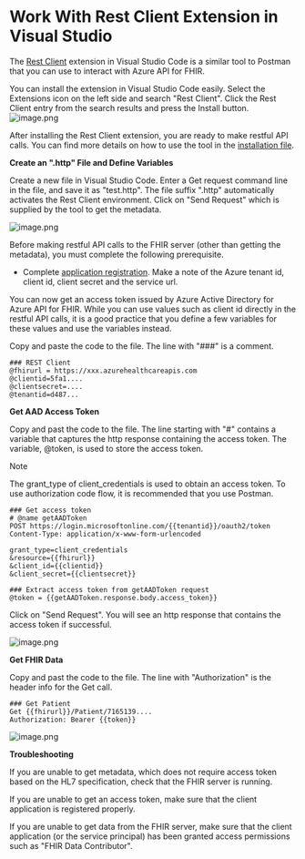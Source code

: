 # Work With Rest Client Extension in Visual Studio

The [Rest Client](https://marketplace.visualstudio.com/items?itemName=humao.rest-client) extension in Visual Studio Code is a similar tool to Postman that you can use to interact with Azure API for FHIR. 

You can install the extension in Visual Studio Code easily. Select the Extensions icon on the left side and search "Rest Client". Click the Rest Client entry from the search results and press the Install button.
![image.png](/.attachments/image-9593f4da-db0a-4e91-97dc-73822f28b987.png)

After installing the Rest Client extension, you are ready to make restful API calls. You can find more details on how to use the tool in the [installation file](https://marketplace.visualstudio.com/items?itemName=humao.rest-client). 

**Create an ".http" File and Define Variables**

Create a new file in Visual Studio Code. Enter a Get request command line in the file, and save it as "test.http". The file suffix ".http" automatically activates the Rest Client environment. Click on "Send Request" which is supplied by the tool to get the metadata. 

![image.png](/.attachments/image-23992e39-c90f-4878-8140-43474d6a8d74.png)

Before making restful API calls to the FHIR server (other than getting the metadata), you must complete the following prerequisite.

- Complete [application registration](https://docs.microsoft.com/en-us/azure/healthcare-apis/fhir/fhir-app-registration). Make a note of the Azure tenant id, client id, client secret and the service url.

You can now get an access token issued by Azure Active Directory for Azure API for FHIR. While you can use values such as client id directly in the restful API calls, it is a good practice that you define a few variables for these values and use the variables instead. 

Copy and paste the code to the file. The line with "###" is a comment.

```
### REST Client
@fhirurl = https://xxx.azurehealthcareapis.com
@clientid=5fa1....
@clientsecret=....
@tenantid=d487...
```

**Get AAD Access Token**

Copy and past the code to the file. The line starting with "#" contains a variable that captures the http response containing the access token. The variable, @token, is used to store the access token. 

>[!Note] 
>The grant_type of client_credentials is used to obtain an access token. To use authorization code flow, it is recommended that you use Postman. 

```
### Get access token 
# @name getAADToken 
POST https://login.microsoftonline.com/{{tenantid}}/oauth2/token
Content-Type: application/x-www-form-urlencoded

grant_type=client_credentials
&resource={{fhirurl}}
&client_id={{clientid}}
&client_secret={{clientsecret}}

### Extract access token from getAADToken request
@token = {{getAADToken.response.body.access_token}}

```

Click on "Send Request". You will see an http response that contains the access token if successful. 

![image.png](/.attachments/image-0256cf21-b3b1-42d4-8d35-468e4a3bbd9b.png)

**Get FHIR Data**

Copy and past the code to the file. The line with "Authorization" is the header info for the Get call.

```
### Get Patient 
Get {{fhirurl}}/Patient/7165139....
Authorization: Bearer {{token}}
```

![image.png](/.attachments/image-cfcabc67-9da9-4146-a163-8bb9148aa019.png)

**Troubleshooting**

If you are unable to get metadata, which does not require access token based on the HL7 specification, check that the FHIR server is running.

If you are unable to get an access token, make sure that the client application is registered properly.

If you are unable to get data from the FHIR server, make sure that the client application (or the service principal) has been granted access permissions such as "FHIR Data Contributor".


